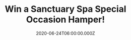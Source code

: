 ---
campaign-uuid: "c-2ca64a77-d904-4ed2-acfa-108d63b80646"
type: "Competition"
category: "Gifts"
date: "2020-06-24T06:00:00.000Z"
end-date: "2020-08-24T23:59:00.000Z"
disable-form: false
is_promoted: false
has_entry_page: true
title: "Win a Sanctuary Spa Special Occasion Hamper!"
competition-description: "<p>A special occasion deserves a special gift set. This\
  \ amazing hamper comes in a luxurious hat box filled to the brim with indulgent\
  \ bodycare goodies such as: body scrub, luxury bath soak, body wash, body butter..\
  \ and many more. Find your Sanctuary with a pamper hamper of Sanctuary's indulgent\
  \ favourites for any occasion.</p>\n<p>Click below and treat yourself now.</p>\n"
hero-header: "Win a Sanctuary Spa Special Occasion Hamper!"
terms-confirmation: "N/A"
banner-img: "https://assets.expresslyapp.com/asset-abcd6ba9-493d-4102-a51b-da0b3c51bf22.jpg"
logo-left-href: "http://club.expressly.io"
logo-left-image: "https://assets.expresslyapp.com/asset-11a41cc4-91aa-4b9c-a243-35782a829554.jpg"
logo-left-title: "Expressly club"
bg-image-hero: "https://assets.expresslyapp.com/asset-f7d66169-cc46-4134-84f7-8141391d79be.jpg"
bg-image-first: "https://assets.expresslyapp.com/asset-c32658e3-0ede-49b9-a124-872bf4ea55eb.jpg"
section1-content: "<p>This Special Occasion Hamper gift comes in a luxurious hat box\
  \ filled to the brim with indulgent bodycare goodies. Give in to your pamper cravings\
  \ with our ultimate collection of top to toe treats. This gift set contains a selection\
  \ of full-size and travel-sized body products to give you everything you need for\
  \ the ultimate indulgent pamper.</p>\n<p>All Sanctuary Spa products are microbead\
  \ free, paraben free and against animal testing.</p>\n<p>Good luck!</p>\n"
entry-title: "Win a Sanctuary Spa Special Occasion Hamper!"
entry-content: "<p>Enter the draw to win a Sanctuary Spa Special Occasion Hamper by\
  \ completing the form below before 23:59 on the 24th of August 2020.</p>\n"
has-winner: false
prize-description: "A Sanctuary Spa Special Occasion Hamper!"
special-conditions: "Multiple entries are allowed up to one every day."
country-restrictions:
- "GB"
---